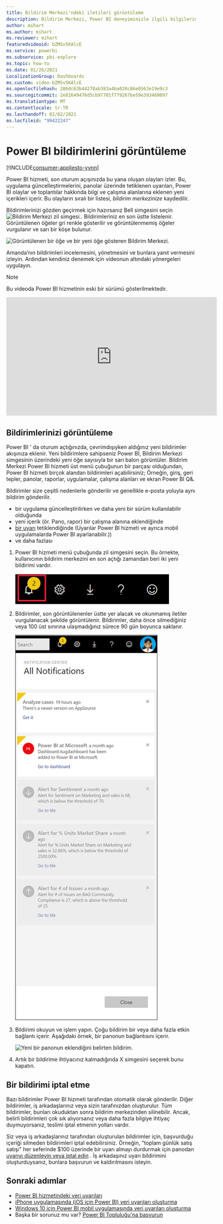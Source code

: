 ```yaml
---
title: Bildirim Merkezi'ndeki iletileri görüntüleme
description: Bildirim Merkezi, Power BI deneyiminizle ilgili bilgilerin sıralı bir akışıdır.
author: mihart
ms.author: mihart
ms.reviewer: mihart
featuredvideoid: bZMSv5KAlcE
ms.service: powerbi
ms.subservice: pbi-explore
ms.topic: how-to
ms.date: 01/26/2021
LocalizationGroup: Dashboards
ms.custom: video-bZMSv5KAlcE
ms.openlocfilehash: 286dc63b44278ab383a4ba020c86e0563e19e9c3
ms.sourcegitcommit: 2e81649476d5cb97701f779267be59e393460097
ms.translationtype: MT
ms.contentlocale: tr-TR
ms.lasthandoff: 02/02/2021
ms.locfileid: "99422247"
---
```

# <a name="view-power-bi-notifications"></a>Power BI bildirimlerini görüntüleme

[!INCLUDE[consumer-appliesto-yynn](../includes/consumer-appliesto-yynn.md)]


Power BI hizmeti, son oturum açışınızda bu yana oluşan olayları izler. Bu, uygulama güncelleştirmelerini, panolar üzerinde tetiklenen uyarıları, Power BI olaylar ve toplantılar hakkında bilgi ve çalışma alanlarına eklenen yeni içerikleri içerir. Bu olayların sıralı bir listesi, *bildirim merkezinize* kaydedilir. 

Bildirimlerinizi gözden geçirmek için hazırsanız Bell simgesini seçin  ![Bildirim Merkezi zil simgesi.](./media/end-user-notification-center/power-bi-bell.png). Bildirimleriniz en son üstte listelenir. Görüntülenen öğeler gri renkle gösterilir ve görüntülenmemiş öğeler vurgulanır ve sarı bir köşe bulunur.   

![Görüntülenen bir öğe ve bir yeni öğe gösteren Bildirim Merkezi.](./media/end-user-notification-center/power-bi-new.png)

Amanda’nın bildirimleri incelemesini, yönetmesini ve bunlara yanıt vermesini izleyin. Ardından kendiniz denemek için videonun altındaki yönergeleri uygulayın.    

> [!NOTE]
> Bu videoda Power BI hizmetinin eski bir sürümü gösterilmektedir. 

<iframe width="560" height="315" src="https://www.youtube.com/embed/bZMSv5KAlcE" frameborder="0" allowfullscreen></iframe>

## <a name="view-your-notifications"></a>Bildirimlerinizi görüntüleme
Power BI ' da oturum açtığınızda, çevrimdışıyken aldığınız yeni bildirimler akışınıza eklenir. Yeni bildirimlere sahipseniz Power BI, Bildirim Merkezi simgesinin üzerindeki yeni öğe sayısıyla bir sarı balon görüntüler. Bildirim Merkezi Power BI hizmeti üst menü çubuğunun bir parçası olduğundan, Power BI hizmeti birçok alandan bildirimleri açabilirsiniz; Örneğin, giriş, geri tepler, panolar, raporlar, uygulamalar, çalışma alanları ve ekran Power BI Q&.

Bildirimler size çeşitli nedenlerle gönderilir ve genellikle e-posta yoluyla aynı bildirim gönderilir. 
- bir uygulama güncelleştirilirken ve daha yeni bir sürüm kullanılabilir olduğunda
- yeni içerik (ör. Pano, rapor) bir çalışma alanına eklendiğinde
- [bir uyarı](end-user-alerts.md) tetiklendiğinde (Uyarılar Power BI hizmeti ve ayrıca mobil uygulamalarda Power BI ayarlanabilir.))
- ve daha fazlası


   
1. Power BI hizmeti menü çubuğunda zil simgesini seçin. Bu örnekte, kullanıcının bildirim merkezini en son açtığı zamandan beri iki yeni bildirimi vardır.
   
   ![Bildirimler simgesinin seçili olduğu üst menü çubuğu](./media/end-user-notification-center/power-bi-notification-icon.png)
2. Bildirimler, son görüntülenenler üstte yer alacak ve okunmamış iletiler vurgulanacak şekilde görüntülenir. Bildirimler, daha önce silmediğiniz veya 100 üst sınırına ulaşmadığınız sürece 90 gün boyunca saklanır.
   
   ![Bildirim Merkezi](./media/end-user-notification-center/power-bi-notifications-center.png)

3. Bildirimi okuyun ve işlem yapın. Çoğu bildirim bir veya daha fazla etkin bağlantı içerir.  Aşağıdaki örnek, bir panonun bağlantısını içerir.

   ![Yeni bir panonun eklendiğini belirten bildirim.](./media/end-user-notification-center/power-bi-alert.png)

1. Artık bir bildirime ihtiyacınız kalmadığında X simgesini seçerek bunu kapatın.    

 
## <a name="how-to-cancel-a-notification"></a>Bir bildirimi iptal etme
Bazı bildirimler Power BI hizmeti tarafından otomatik olarak gönderilir. Diğer bildirimler, iş arkadaşlarınız veya sizin tarafınızdan oluşturulur. Tüm bildirimler, bunları okuduktan sonra bildirim merkezinden silinebilir. Ancak, belirli bildirimleri çok sık alıyorsanız veya daha fazla bilgiye ihtiyaç duymuyorsanız, teslimi iptal etmenin yolları vardır. 

Siz veya iş arkadaşlarınız tarafından oluşturulan bildirimler için, başvurduğu içeriği silmeden bildirimleri iptal edebilirsiniz. Örneğin, "toplam günlük satış satışı" her seferinde $100 üzerinde bir uyarı almayı durdurmak için panodan [uyarıyı düzenleyin veya iptal edin](end-user-alerts.md) . İş arkadaşınız uyarı bildirimini oluşturduysanız, bunlara başvurun ve kaldırılmasını isteyin.


## <a name="next-steps"></a>Sonraki adımlar
* [Power BI hizmetindeki veri uyarıları](end-user-alerts.md)
* [iPhone uygulamasında (iOS için Power BI) veri uyarıları oluşturma](mobile/mobile-set-data-alerts-in-the-mobile-apps.md)
* [Windows 10 için Power BI mobil uygulamasında veri uyarıları oluşturma](mobile/mobile-set-data-alerts-in-the-mobile-apps.md)
* Başka bir sorunuz mu var? [Power BI Topluluğu'na başvurun](https://community.powerbi.com/)

